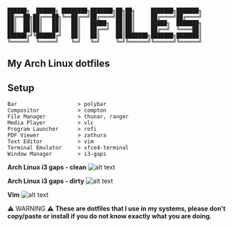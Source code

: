 ```

██████╗  ██████╗ ████████╗███████╗██╗██╗     ███████╗███████╗
██╔══██╗██╔═══██╗╚══██╔══╝██╔════╝██║██║     ██╔════╝██╔════╝
██║  ██║██║   ██║   ██║   █████╗  ██║██║     █████╗  ███████╗
██║  ██║██║   ██║   ██║   ██╔══╝  ██║██║     ██╔══╝  ╚════██║
██████╔╝╚██████╔╝   ██║   ██║     ██║███████╗███████╗███████║
╚═════╝  ╚═════╝    ╚═╝   ╚═╝     ╚═╝╚══════╝╚══════╝╚══════╝

```


## My Arch Linux dotfiles

Setup
-----
```
Bar                   > polybar
Compositor            > compton
File Manager          > thunar, ranger
Media Player          > vlc
Program Launcher      > rofi
PDF Viewer            > zathura
Text Editor           > vim
Terminal Emulator     > xfce4-terminal
Window Manager        > i3-gaps

```

**Arch Linux i3 gaps - clean**
![alt text](https://imgur.com/VWYfs4k.png)

**Arch Linux i3 gaps - dirty**
![alt text](https://imgur.com/Hfl9t9M.png)

**Vim**
![alt text](https://imgur.com/1zouZUw.png)


:warning: WARNING :warning: **These are dotfiles that I use in my systems, please don't copy/paste or install if you do not know exactly what you are doing.**
